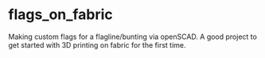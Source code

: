 # flags_on_fabric
Making custom flags for a flagline/bunting via openSCAD. A good project to get started with 3D printing on fabric for the first time.
